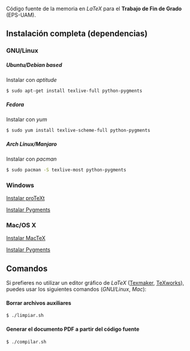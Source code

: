 Código fuente de la memoria en *LaTeX* para el **Trabajo de Fin de Grado** (EPS-UAM).

Instalación completa (dependencias)
----
### GNU/Linux
##### Ubuntu/Debian based
Instalar con *aptitude*
```sh
$ sudo apt-get install texlive-full python-pygments
```
##### Fedora
Instalar con *yum*
```sh
$ sudo yum install texlive-scheme-full python-pygments
```
##### Arch Linux/Manjaro
Instalar con *pacman*
```sh
$ sudo pacman -S texlive-most python-pygments
```

### Windows
[Instalar proTeXt](https://tug.org/protext/)

[Instalar Pygments](ttp://pygments.org/download/)

### Mac/OS X
[Instalar MacTeX](https://tug.org/mactex/)

[Instalar Pygments](ttp://pygments.org/download/)

Comandos
----
Si prefieres no utilizar un editor gráfico de *LaTeX* ([Texmaker](http://www.xm1math.net/texmaker/), [TeXworks](https://www.tug.org/texworks/)), puedes usar los siguientes comandos (*GNU/Linux*, *Mac*):
#### Borrar archivos auxiliares
```sh
$ ./limpiar.sh
```

#### Generar el documento PDF a partir del código fuente
```sh
$ ./compilar.sh
```